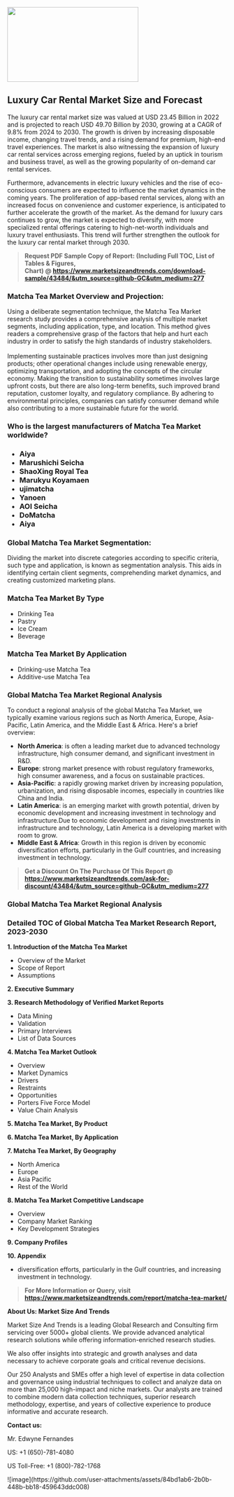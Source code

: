 <p><img class="alignnone size-medium wp-image-20088" src="https://ffe5etoiles.com/wp-content/uploads/2024/12/MST1-300x171.png" alt="" width="300" height="171" /></p><h2>Luxury Car Rental Market Size and Forecast</h2><p>The luxury car rental market size was valued at USD 23.45 Billion in 2022 and is projected to reach USD 49.70 Billion by 2030, growing at a CAGR of 9.8% from 2024 to 2030. The growth is driven by increasing disposable income, changing travel trends, and a rising demand for premium, high-end travel experiences. The market is also witnessing the expansion of luxury car rental services across emerging regions, fueled by an uptick in tourism and business travel, as well as the growing popularity of on-demand car rental services.</p><p>Furthermore, advancements in electric luxury vehicles and the rise of eco-conscious consumers are expected to influence the market dynamics in the coming years. The proliferation of app-based rental services, along with an increased focus on convenience and customer experience, is anticipated to further accelerate the growth of the market. As the demand for luxury cars continues to grow, the market is expected to diversify, with more specialized rental offerings catering to high-net-worth individuals and luxury travel enthusiasts. This trend will further strengthen the outlook for the luxury car rental market through 2030.</p></p><blockquote id="" class=""><strong>Request PDF Sample Copy of Report: (Including Full TOC, List of Tables &amp; Figures, Chart)&nbsp;@&nbsp;<strong><a href="https://www.marketsizeandtrends.com/download-sample/43484/&utm_source=github-GC&utm_medium=277" target="_blank">https://www.marketsizeandtrends.com/download-sample/43484/&utm_source=github-GC&utm_medium=277</a></strong></strong></blockquote><h3 id="" class="">Matcha Tea Market&nbsp;Overview and Projection:</h3><p id="" class="">Using a deliberate segmentation technique, the Matcha Tea Market research study provides a comprehensive analysis of multiple market segments, including application, type, and location. This method gives readers a comprehensive grasp of the factors that help and hurt each industry in order to satisfy the high standards of industry stakeholders. <br /> <br />Implementing sustainable practices involves more than just designing products; other operational changes include using renewable energy, optimizing transportation, and adopting the concepts of the circular economy. Making the transition to sustainability sometimes involves large upfront costs, but there are also long-term benefits, such improved brand reputation, customer loyalty, and regulatory compliance. By adhering to environmental principles, companies can satisfy consumer demand while also contributing to a more sustainable future for the world.</p><h3 id="" class="">Who is the largest manufacturers of&nbsp;Matcha Tea Market worldwide?</h3><h3 class=""><p><ul><li>Aiya </li><li> Marushichi Seicha </li><li> ShaoXing Royal Tea </li><li> Marukyu Koyamaen </li><li> ujimatcha </li><li> Yanoen </li><li> AOI Seicha </li><li> DoMatcha </li><li> Aiya</li></ul></p></h3><h3 id="" class="">Global&nbsp;Matcha Tea Market Segmentation:</h3><p id="" class="">Dividing the market into discrete categories according to specific criteria, such type and application, is known as segmentation analysis. This aids in identifying certain client segments, comprehending market dynamics, and creating customized marketing plans.</p><h3 id="" class="">Matcha Tea Market&nbsp;By Type</h3><p><p><ul><li>Drinking Tea </li><li> Pastry </li><li> Ice Cream </li><li> Beverage</p></li></ul></p></p><h3 id="" class="">Matcha Tea Market&nbsp;By Application</h3><p class=""><p><ul><li>Drinking-use Matcha Tea </li><li> Additive-use Matcha Tea</li></ul></p></p><h3 id="" class="">Global Matcha Tea Market Regional Analysis</h3><p id="" class="">To conduct a regional analysis of the global Matcha Tea Market, we typically examine various regions such as North America, Europe, Asia-Pacific, Latin America, and the Middle East &amp; Africa. Here's a brief overview:</p><ul><li><strong>North America</strong>: is often a leading market due to advanced technology infrastructure, high consumer demand, and significant investment in R&amp;D.</li><li><strong>Europe</strong>: strong market presence with robust regulatory frameworks, high consumer awareness, and a focus on sustainable practices.</li><li><strong>Asia-Pacific</strong>: a rapidly growing market driven by increasing population, urbanization, and rising disposable incomes, especially in countries like China and India.</li><li><strong>Latin America</strong>: is an emerging market with growth potential, driven by economic development and increasing investment in technology and infrastructure.Due to economic development and rising investments in infrastructure and technology, Latin America is a developing market with room to grow.</li><li><strong>Middle East &amp; Africa</strong>: Growth in this region is driven by economic diversification efforts, particularly in the Gulf countries, and increasing investment in technology.</li></ul><blockquote id="" class=""><strong>Get a Discount On The Purchase Of This Report @ <strong><a href="https://www.marketsizeandtrends.com/ask-for-discount/43484/&utm_source=github-GC&utm_medium=277" target="_blank">https://www.marketsizeandtrends.com/ask-for-discount/43484/&utm_source=github-GC&utm_medium=277</a></strong></strong></blockquote><h3 id="" class="">Global Matcha Tea Market Regional Analysis</h3><h3 id="" class="">Detailed TOC of Global Matcha Tea Market Research Report, 2023-2030</h3><p id="" class=""><strong>1. Introduction of the Matcha Tea Market</strong></p><ul><li>Overview of the Market</li><li>Scope of Report</li><li>Assumptions</li></ul><p id="" class=""><strong>2. Executive Summary</strong></p><p id="" class=""><strong>3. Research Methodology of Verified Market Reports</strong></p><ul><li>Data Mining</li><li>Validation</li><li>Primary Interviews</li><li>List of Data Sources</li></ul><p id="" class=""><strong>4. Matcha Tea Market Outlook</strong></p><ul><li>Overview</li><li>Market Dynamics</li><li>Drivers</li><li>Restraints</li><li>Opportunities</li><li>Porters Five Force Model</li><li>Value Chain Analysis</li></ul><p id="" class=""><strong>5. Matcha Tea Market, By Product</strong></p><p id="" class=""><strong>6. Matcha Tea Market, By Application</strong></p><p id="" class=""><strong>7. Matcha Tea Market, By Geography</strong></p><ul><li>North America</li><li>Europe</li><li>Asia Pacific</li><li>Rest of the World</li></ul><p id="" class=""><strong>8. Matcha Tea Market Competitive Landscape</strong></p><ul><li>Overview</li><li>Company Market Ranking</li><li>Key Development Strategies</li></ul><p id="" class=""><strong>9. Company Profiles</strong></p><p id="" class=""><strong>10. Appendix</strong></p><ul><li>diversification efforts, particularly in the Gulf countries, and increasing investment in technology.</li></ul><blockquote id="" class=""><strong>For More Information or Query, visit <strong><strong><a href="https://www.marketsizeandtrends.com/report/matcha-tea-market/" target="_blank">https://www.marketsizeandtrends.com/report/matcha-tea-market/</a></strong></strong></strong></blockquote><p id="" class=""><strong>About Us: Market Size And Trends</strong></p><p id="" class="">Market Size And Trends is a leading Global Research and Consulting firm servicing over 5000+ global clients. We provide advanced analytical research solutions while offering information-enriched research studies.</p><p id="" class="">We also offer insights into strategic and growth analyses and data necessary to achieve corporate goals and critical revenue decisions.</p><p id="" class="">Our 250 Analysts and SMEs offer a high level of expertise in data collection and governance using industrial techniques to collect and analyze data on more than 25,000 high-impact and niche markets. Our analysts are trained to combine modern data collection techniques, superior research methodology, expertise, and years of collective experience to produce informative and accurate research.</p><p id="" class=""><strong>Contact us:</strong></p><p id="" class="">Mr. Edwyne Fernandes</p><p id="" class="">US: +1 (650)-781-4080</p><p id="" class="">US Toll-Free: +1 (800)-782-1768</p>
![image](https://github.com/user-attachments/assets/84bd1ab6-2b0b-448b-bb18-459643ddc008)
